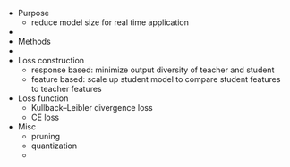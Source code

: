 - Purpose
	- reduce model size for real time application
-
- Methods
-
- Loss construction
	- response based: minimize output diversity of teacher and student
	- feature based: scale up student model to compare student features to teacher features
- Loss function
	- Kullback–Leibler divergence loss
	- CE loss
- Misc
	- pruning
	- quantization
	-